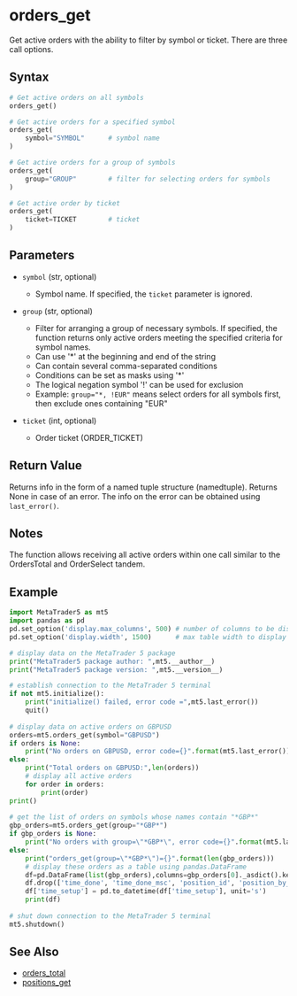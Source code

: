 # orders_get

Get active orders with the ability to filter by symbol or ticket. There are three call options.

## Syntax

```python
# Get active orders on all symbols
orders_get()

# Get active orders for a specified symbol
orders_get(
    symbol="SYMBOL"      # symbol name
)

# Get active orders for a group of symbols
orders_get(
    group="GROUP"        # filter for selecting orders for symbols
)

# Get active order by ticket
orders_get(
    ticket=TICKET        # ticket
)
```

## Parameters

- `symbol` (str, optional)
  - Symbol name. If specified, the `ticket` parameter is ignored.

- `group` (str, optional)
  - Filter for arranging a group of necessary symbols. If specified, the function returns only active orders meeting the specified criteria for symbol names.
  - Can use '*' at the beginning and end of the string
  - Can contain several comma-separated conditions
  - Conditions can be set as masks using '*'
  - The logical negation symbol '!' can be used for exclusion
  - Example: `group="*, !EUR"` means select orders for all symbols first, then exclude ones containing "EUR"

- `ticket` (int, optional)
  - Order ticket (ORDER_TICKET)

## Return Value

Returns info in the form of a named tuple structure (namedtuple). Returns None in case of an error. The info on the error can be obtained using `last_error()`.

## Notes

The function allows receiving all active orders within one call similar to the OrdersTotal and OrderSelect tandem.

## Example

```python
import MetaTrader5 as mt5
import pandas as pd
pd.set_option('display.max_columns', 500) # number of columns to be displayed
pd.set_option('display.width', 1500)      # max table width to display

# display data on the MetaTrader 5 package
print("MetaTrader5 package author: ",mt5.__author__)
print("MetaTrader5 package version: ",mt5.__version__)

# establish connection to the MetaTrader 5 terminal
if not mt5.initialize():
    print("initialize() failed, error code =",mt5.last_error())
    quit()
 
# display data on active orders on GBPUSD
orders=mt5.orders_get(symbol="GBPUSD")
if orders is None:
    print("No orders on GBPUSD, error code={}".format(mt5.last_error()))
else:
    print("Total orders on GBPUSD:",len(orders))
    # display all active orders
    for order in orders:
        print(order)
print()
 
# get the list of orders on symbols whose names contain "*GBP*"
gbp_orders=mt5.orders_get(group="*GBP*")
if gbp_orders is None:
    print("No orders with group=\"*GBP*\", error code={}".format(mt5.last_error()))
else:
    print("orders_get(group=\"*GBP*\")={}".format(len(gbp_orders)))
    # display these orders as a table using pandas.DataFrame
    df=pd.DataFrame(list(gbp_orders),columns=gbp_orders[0]._asdict().keys())
    df.drop(['time_done', 'time_done_msc', 'position_id', 'position_by_id', 'reason', 'volume_initial', 'price_stoplimit'], axis=1, inplace=True)
    df['time_setup'] = pd.to_datetime(df['time_setup'], unit='s')
    print(df)
 
# shut down connection to the MetaTrader 5 terminal
mt5.shutdown()
```

## See Also

- [orders_total](orders_total.md)
- [positions_get](positions_get.md) 